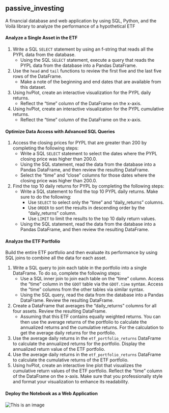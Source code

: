 ## passive_investing
A financial database and web application by using SQL, Python, and the Voilà library to analyze the performance of a hypothetical ETF

#### Analyze a Single Asset in the ETF

1. Write a SQL `SELECT` statement by using an f-string that reads all the PYPL data from the database. 
   - Using the SQL `SELECT` statement, execute a query that reads the PYPL data from the database into a Pandas DataFrame.
2. Use the `head` and `tail` functions to review the first five and the last five rows of the DataFrame. 
   - Make a note of the beginning and end dates that are available from this dataset.
3. Using hvPlot, create an interactive visualization for the PYPL daily returns. 
    - Reflect the “time” column of the DataFrame on the x-axis. 
4. Using hvPlot, create an interactive visualization for the PYPL cumulative returns. 
    - Reflect the “time” column of the DataFrame on the x-axis. 

#### Optimize Data Access with Advanced SQL Queries

1. Access the closing prices for PYPL that are greater than 200 by completing the following steps:
    - Write a SQL `SELECT` statement to select the dates where the PYPL closing price was higher than 200.0.
    - Using the SQL statement, read the data from the database into a Pandas DataFrame, and then review the resulting DataFrame.
    - Select the “time” and “close” columns for those dates where the closing price was higher than 200.0.
2. Find the top 10 daily returns for PYPL by completing the following steps:
    -  Write a SQL statement to find the top 10 PYPL daily returns. Make sure to do the following:
        * Use `SELECT` to select only the “time” and “daily_returns” columns.
        * Use `ORDER` to sort the results in descending order by the “daily_returns” column.
        * Use `LIMIT` to limit the results to the top 10 daily return values.
    - Using the SQL statement, read the data from the database into a Pandas DataFrame, and then review the resulting DataFrame.

#### Analyze the ETF Portfolio
Build the entire ETF portfolio and then evaluate its performance by using SQL joins to combine all the data for each asset.

1. Write a SQL query to join each table in the portfolio into a single DataFrame. To do so, complete the following steps:
    - Use a SQL inner join to join each table on the “time” column. Access the “time” column in the `GDOT` table via the `GDOT.time` syntax. Access the “time” columns from the other tables via similar syntax.
    - Using the SQL query, read the data from the database into a Pandas DataFrame. Review the resulting DataFrame.
2. Create a DataFrame that averages the “daily_returns” columns for all four assets. Review the resulting DataFrame.
    - Assuming that this ETF contains equally weighted returns. You can then use the average returns of the portfolio to calculate the annualized returns and the cumulative returns. For the calculation to get the average daily returns for the portfolio.
3. Use the average daily returns in the `etf_portfolio_returns` DataFrame to calculate the annualized returns for the portfolio. Display the annualized return value of the ETF portfolio.
4. Use the average daily returns in the `etf_portfolio_returns` DataFrame to calculate the cumulative returns of the ETF portfolio.
5. Using hvPlot, create an interactive line plot that visualizes the cumulative return values of the ETF portfolio. Reflect the “time” column of the DataFrame on the x-axis. Make sure that you professionally style and format your visualization to enhance its readability.

#### Deploy the Notebook as a Web Application

![This is an image](http://localhost:8866/)